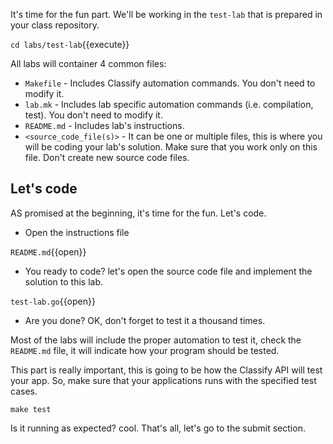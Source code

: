 It's time for the fun part. We'll be working in the `test-lab` that is
prepared in your class repository.

`cd labs/test-lab`{{execute}}

All labs will container 4 common files:

- `Makefile` - Includes Classify automation commands. You don't need
  to modify it.
- `lab.mk` - Includes lab specific automation commands
  (i.e. compilation, test). You don't need to modify it.
- `README.md` - Includes lab's instructions.
- `<source_code_file(s)>` - It can be one or multiple files, this is
  where you will be coding your lab's solution. Make sure that you
  work only on this file. Don't create new source code files.


## Let's code

AS promised at the beginning, it's time for the fun. Let's code.

- Open the instructions file

`README.md`{{open}}

- You ready to code? let's open the source code file and implement the
solution to this lab.

`test-lab.go`{{open}}

- Are you done? OK, don't forget to test it a thousand times.

Most of the labs will include the proper automation to test it, check
the `README.md` file, it will indicate how your program should be
tested.

This part is really important, this is going to be how the Classify
API will test your app. So, make sure that your applications runs with
the specified test cases.

`make test`

Is it running as expected? cool. That's all, let's go to the submit section.
